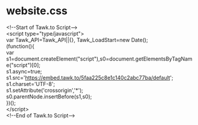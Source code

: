 # website.css

 &lt;!--Start of Tawk.to Script--&gt;  
&lt;script type="type/javascript"&gt;  
var Tawk\_API=Tawk\_API\|\|{}, Tawk\_LoadStart=new Date\(\);   
\(function\(\){   
var s1=document.createElement\("script"\),s0=document.getElementsByTagName\("script"\)\[0\];   
s1.async=true;   
s1.src='https://embed.tawk.to/5faa225c8e1c140c2abc77ba/default'; s1.charset='UTF-8';   
s1.setAttribute\('crossorigin','\*'\);   
s0.parentNode.insertBefore\(s1,s0\);   
}\)\(\);    
&lt;/script&gt;  
&lt;!--End of Tawk.to Script--&gt;

